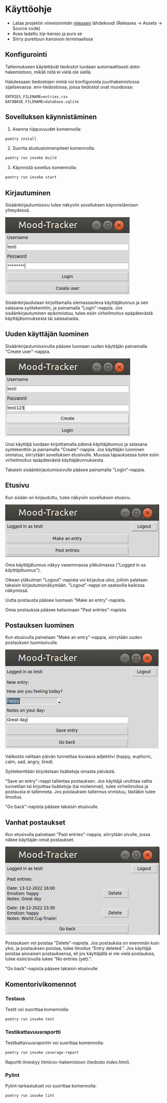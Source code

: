 # Käyttöohje

- Lataa projektin viimeisimmän [releasen](https://github.com/liisaket/ot-harjoitustyo/releases) lähdekoodi (Releases -> Assets -> Source code)
- Avaa ladattu zip-kansio ja pura se
- Siirry purettuun kansioon terminaalissa

## Konfigurointi

Tallennukseen käytettävät tiedostot luodaan automaattisesti *data*-hakemistoon, mikäli niitä ei vielä ole siellä.

Halutessaan tiedostojen nimiä voi konfiguroida juurihakemistossa sijaitsevassa .env-tiedostossa, jossa tiedostot ovat muodossa:

```
ENTRIES_FILENAME=entries.csv
DATABASE_FILENAME=database.sqlite
```

## Sovelluksen käynnistäminen

1. Asenna riippuvuudet komennolla:

```bash
poetry install
```

2. Suorita alustustoimenpiteet komennolla:

```bash
poetry run invoke build
```

3. Käynnistä sovellus komennolla:

```bash
poetry run invoke start
```

## Kirjautuminen

Sisäänkirjautumissivu tulee näkyviin sovelluksen käynnistämisen yhteydessä.

![login](./kuvat/login.png)

Sisäänkirjaudutaan kirjoittamalla olemassaoleva käyttäjätunnus ja sen salasana syötekenttiin, ja painamalla "Login"-nappia. Jos sisäänkirjautuminen epäonnistuu, tulee esiin virheilmoitus epäpätevästä käyttäjätunnuksesta tai salasanasta.

## Uuden käyttäjän luominen

Sisäänkirjautumissivulta pääsee luomaan uuden käyttäjän painamalla "Create user"-nappia.

![createuser](./kuvat/createuser.png)

Uusi käyttäjä luodaan kirjoittamalla pätevä käyttäjätunnus ja salasana syötekenttiin ja painamalla "Create"-nappia. Jos käyttäjän luominen onnistuu, siirrytään sovelluksen etusivulle. Muussa tapauksessa tulee esiin virheilmoitus epäpätevästä käyttäjätunnuksesta.

Takaisin sisäänkirjautumissivulle pääsee painamalla "Login"-nappia.

## Etusivu

Kun sisään on kirjauduttu, tulee näkyviin sovelluksen etusivu.

![mainpage](./kuvat/mainpage.png)

Oma käyttäjätunnus näkyy vasemmassa yläkulmassa ("Logged in as *käyttäjätunnus*").

Oikean yläkulman "Logout"-napista voi kirjautua ulos, jolloin palataan takaisin kirjautumisnäkymään. "Logout"-nappi on saatavilla kaikissa näkymissä.

Uutta postausta pääsee luomaan "Make an entry"-napista.

Omia postauksia pääsee katsomaan "Past entries"-napista.

## Postauksen luominen

Kun etusivulla painetaan "Make an entry"-nappia, siirrytään uuden postauksen luomissivulle.

![entry](./kuvat/entry.png)

Valikosta valitaan päivän tunnetilaa kuvaava adjektiivi (happy, euphoric, calm, sad, angry, tired).

Syötekenttään kirjoitetaan lisätietoja omasta päivästä.

"Save an entry"-nappi tallentaa postauksen. Jos käyttäjä unohtaa valita tunnetilan tai kirjoittaa lisätietoja (tai molemmat), tulee virheilmoitus ja postausta ei tallenneta. Jos postauksen tallennus onnistuu, tästäkin tulee ilmoitus.

"Go back"-napista pääsee takaisin etusivulle.

## Vanhat postaukset

Kun etusivulla painetaan "Past entries"-nappia, siirrytään sivulle, jossa näkee käyttäjän omat postaukset.

![pastentries](./kuvat/pastentries2.png)

Postauksen voi poistaa "Delete"-napista. Jos postauksia on enemmän kuin yksi, ja postauksen poistaa, tulee ilmoitus "Entry deleted.". Jos käyttäjä poistaa ainoaisen postauksensa, eli jos käyttäjällä ei ole vielä postauksia, tulee esiin/sivulla lukee "No entries (yet).".

"Go back"-napista pääsee takaisin etusivulle.

## Komentorivikomennot

### Testaus

Testit voi suorittaa komennolla:

```bash
poetry run invoke test
```

### Testikattavuusraportti

Testikattavuusraportin voi suorittaa komennolla:

```bash
poetry run invoke coverage-report
```

Raportti ilmestyy _htmlcov_-hakemistoon (tiedosto _index.html_).

### Pylint

Pylint-tarkastukset voi suorittaa komennolla:

```bash
poetry run invoke lint
```
